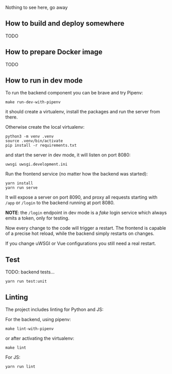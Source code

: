 Nothing to see here, go away




## How to build and deploy somewhere

TODO

## How to prepare Docker image

TODO

## How to run in dev mode

To run the backend component you can be brave and try Pipenv:

    make run-dev-with-pipenv

it should create a virtualenv, install the packages and run the server from there.

Otherwise create the local virtualenv:

    python3 -m venv .venv
    source .venv/bin/activate
    pip install -r requirements.txt

 and start the server in dev mode, it will listen on port 8080:

    uwsgi uwsgi.development.ini

Run the frontend service (no matter how the backend was started):

    yarn install
    yarn run serve

It will expose a server on port 8090, and proxy all requests starting with `/app` or `/login` to the backend running at port 8080.

__NOTE__: the `/login` endpoint in dev mode is a *fake* login service which always emits a token, only for testing.

Now every change to the code will trigger a restart. The frontend is capable of a precise hot reload, while the backend simply restarts on changes.

If you change uWSGI or Vue configurations you still need a real restart.

## Test

TODO: backend tests...

    yarn run test:unit

## Linting

The project includes linting for Python and JS:

For the backend, using pipenv:

    make lint-with-pipenv

or after activating the virtualenv:

    make lint

For JS:

    yarn run lint